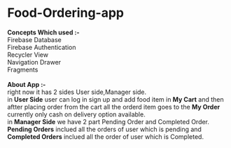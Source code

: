 # Food-Ordering-app

__Concepts Which used :-__
<br/>Firebase Database
<br/>Firebase Authentication
<br/>Recycler View
<br/>Navigation Drawer
<br/>Fragments
<br/><br/>
__About App :-__<br>
right now it has 2 sides User side,Manager side.<br/>
in __User Side__ user can log in sign up and add food item in __My Cart__ and then aftter placing order from the cart all the orderd item goes to the __My Order__ currently only cash on delivery option available.<br/>
in __Manager Side__ we have 2 part Pending Order and Completed Order. __Pending Orders__ inclued all the orders of user which is pending and __Completed Orders__ inclued all the order of user which is Completed.



